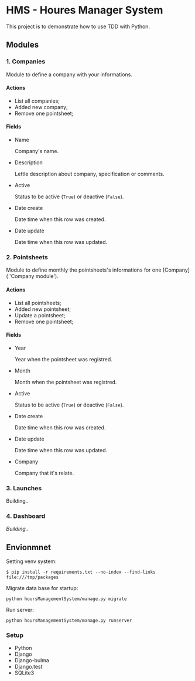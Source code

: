 HMS - Houres Manager System
======

This project is to demonstrate how to use TDD with Python.

## Modules

### 1. Companies

Module to define a company with your informations.

#### Actions

* List all companies;
* Added new company;
* Remove one pointsheet;

#### Fields

- Name

    Company's name.

- Description

    Lettle description about company, specification or comments.
    
- Active

    Status to be active (`True`) or deactive (`False`).
    
- Date create

    Date time when this row was created.
    
- Date update

    Date time when this row was updated.

### 2. Pointsheets

Module to define monthly the pointsheets's informations for one [Company]( 'Company module').

#### Actions

* List all pointsheets;
* Added new pointsheet;
* Update a pointsheet;
* Remove one pointsheet;

#### Fields

- Year

    Year when the pointsheet was registred.
    
- Month 

    Month when the pointsheet was registred.
    
- Active
    
    Status to be active (`True`) or deactive (`False`).
    
- Date create

    Date time when this row was created.
    
- Date update
    
    Date time when this row was updated.
    
- Company
    
    Company that it's relate.

### 3. Launches

Building..

### 4. Dashboard

_Building.._

## Envionmnet

Setting venv system:
    
    $ pip install -r requirements.txt --no-index --find-links file:///tmp/packages

Migrate data base for startup:
    
    python hoursManagementSystem/manage.py migrate

Run server:
    
    python hoursManagementSystem/manage.py runserver

### Setup

- Python
- Django
- Django-bulma
- Django.test
- SQLite3

